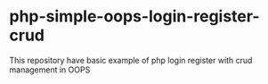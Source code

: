 # php-simple-oops-login-register-crud
This repository have basic example of php login register with crud management in OOPS  
